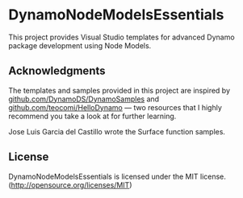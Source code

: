 # DynamoNodeModelsEssentials

This project provides Visual Studio templates for advanced Dynamo package development using Node Models.

## Acknowledgments

The templates and samples provided in this project are inspired by [github.com/DynamoDS/DynamoSamples](https://github.com/DynamoDS/DynamoSamples) and [github.com/teocomi/HelloDynamo](https://github.com/teocomi/HelloDynamo) — two resources that I highly recommend you take a look at for further learning.

Jose Luis Garcia del Castillo wrote the Surface function samples.

## License

DynamoNodeModelsEssentials is licensed under the MIT license. (http://opensource.org/licenses/MIT)